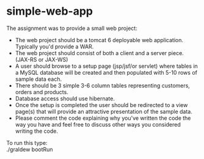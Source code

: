 # simple-web-app

The assignment was to provide a small web project:
* The web project should be a tomcat 6 deployable web application. Typically you'd provide a WAR. 
* The web project should consist of both a client and a server piece. (JAX-RS or JAX-WS)
* A user should browse to a setup page (jsp/jsf/or servlet) where tables in a MySQL database will be created and then populated with 5-10 rows of sample data each.
* There should be 3 simple 3-6 column tables representing customers, orders and products. 
* Database access should use hibernate.
* Once the setup is completed the user should be redirected to a view page(s) that will provide an attractive presentation of the sample data.
* Please comment the code explaining why you've written the code the way you have and feel free to discuss other ways you considered writing the code.

To run this type:  
./graldew bootRun


